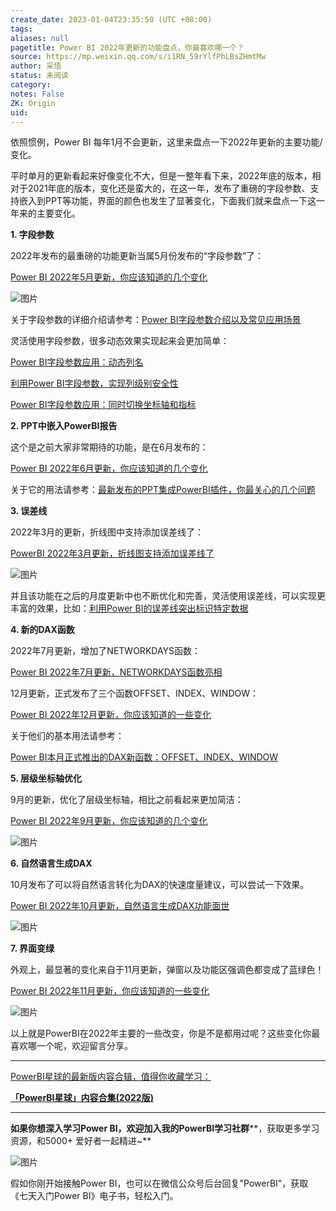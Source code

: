 ```yaml
---
create_date: 2023-01-04T23:35:50 (UTC +08:00)
tags: 
aliases: null
pagetitle: Power BI 2022年更新的功能盘点，你最喜欢哪一个？
source: https://mp.weixin.qq.com/s/i1RN_59rYlfPhLBsZHmtMw
author: 采悟
status: 未阅读
category: 
notes: False
ZK: Origin
uid: 
---
```


依照惯例，Power BI 每年1月不会更新，这里来盘点一下2022年更新的主要功能/变化。  

平时单月的更新看起来好像变化不大，但是一整年看下来，2022年底的版本，相对于2021年底的版本，变化还是蛮大的，在这一年，发布了重磅的字段参数、支持嵌入到PPT等功能，界面的颜色也发生了显著变化，下面我们就来盘点一下这一年来的主要变化。

**1\. 字段参数**

2022年发布的最重磅的功能更新当属5月份发布的“字段参数”了：

[Power BI 2022年5月更新，你应该知道的几个变化](http://mp.weixin.qq.com/s?__biz=MzA4MzQwMjY4MA==&mid=2484080166&idx=1&sn=d695a7775e0def6f997b394643e004e8&chksm=8e13a4f1b9642de7ff102538ba9654e13732352c0823781da7f19289b13b32f026fc6439dab0&scene=21#wechat_redirect)  

![图片](https://mmbiz.qpic.cn/mmbiz_png/aHEbZtANQJP0m1jPFZm0XQR9Wia691ibMjyPxQBZlHOA1snIxW2AUFgOhnAia1lvZuOfgKJGYDBLg7X0QBLAoOrYQ/640?wx_fmt=png&wxfrom=5&wx_lazy=1&wx_co=1)

关于字段参数的详细介绍请参考：[Power BI字段参数介绍以及常见应用场景](http://mp.weixin.qq.com/s?__biz=MzA4MzQwMjY4MA==&mid=2484080273&idx=1&sn=b985ea8a53854f41a1ba75c0585cb3cd&chksm=8e13a446b9642d5085b1590f38ca7dd36c085269ae2d5d0fe75e09c57fc1ae270158d15d79db&scene=21#wechat_redirect)

灵活使用字段参数，很多动态效果实现起来会更加简单：  

[Power BI字段参数应用：动态列名](http://mp.weixin.qq.com/s?__biz=MzA4MzQwMjY4MA==&mid=2484080615&idx=1&sn=20013727377dd141d92f485ea0562280&chksm=8e13a530b9642c261fe69680f0a5623a1314946b3f283ca885e9c099517622b2852cbdca60e8&scene=21#wechat_redirect)  

[利用Power BI字段参数，实现列级别安全性](http://mp.weixin.qq.com/s?__biz=MzA4MzQwMjY4MA==&mid=2484081030&idx=1&sn=08fedd0ca11ee9090ee674fa022246aa&chksm=8e13bb51b96432478183e467b8ed3744964edd00bacd2bf31f69b3b452da14147f3ad39ec04f&scene=21#wechat_redirect)  

[Power BI字段参数应用：同时切换坐标轴和指标](http://mp.weixin.qq.com/s?__biz=MzA4MzQwMjY4MA==&mid=2484080371&idx=1&sn=314b76584a7e1b53012c3b675910ca1d&chksm=8e13a424b9642d328823a8de68da0285db8a1d2087506371c0f4237a7e1be9a0b7098b98e75e&scene=21#wechat_redirect)  

**2\. PPT中嵌入PowerBI报告**

这个是之前大家非常期待的功能，是在6月发布的：  

[Power BI 2022年6月更新，你应该知道的几个变化](http://mp.weixin.qq.com/s?__biz=MzA4MzQwMjY4MA==&mid=2484080721&idx=1&sn=56f606a62a746aecb0ba452471d6ad73&chksm=8e13ba86b9643390db2af43b7e64aa2536709a10d212be37f96ceb2c7ecb0607ede6a2b79e30&scene=21#wechat_redirect)

关于它的用法请参考：[最新发布的PPT集成PowerBI插件，你最关心的几个问题](http://mp.weixin.qq.com/s?__biz=MzA4MzQwMjY4MA==&mid=2484080318&idx=1&sn=ce55b00c70718bbd3ddff58eb9e1e13b&chksm=8e13a469b9642d7f47f1320606fec249d7e689b8d897a45e29948057f7ba31419c7843ac293f&scene=21#wechat_redirect)

**3\. 误差线**

2022年3月的更新，折线图中支持添加误差线了：  

[PowerBI 2022年3月更新，折线图支持添加误差线了](http://mp.weixin.qq.com/s?__biz=MzA4MzQwMjY4MA==&mid=2484079538&idx=1&sn=db3d9ce423d4c771891cd86e586fb9c6&chksm=8e13a165b9642873e5162a3b25f7ad2bd1b0e04e0f572cc77fc7195642806869e545cfd74e7e&scene=21#wechat_redirect)  

![图片](https://mmbiz.qpic.cn/mmbiz_jpg/aHEbZtANQJPQJMJfsGbibb9ribYY0nIYVicCyqzEA3ty1VOZfasuBK7rKBctAibN7kecFOVjwfsGDdyicRZPtNrj1bQ/640?wx_fmt=jpeg&wxfrom=5&wx_lazy=1&wx_co=1)

并且该功能在之后的月度更新中也不断优化和完善，灵活使用误差线，可以实现更丰富的效果，比如：[利用Power BI的误差线突出标识特定数据](http://mp.weixin.qq.com/s?__biz=MzA4MzQwMjY4MA==&mid=2484080740&idx=1&sn=35d79fe9b07ef220758b30b87824d3da&chksm=8e13bab3b96433a5ffd300747ed6c1fc8b8711a7167a90a91a44f5776cdd3ab16022f37bf057&scene=21#wechat_redirect)

**4\. 新的DAX函数**

2022年7月更新，增加了NETWORKDAYS函数：

[Power BI 2022年7月更新，NETWORKDAYS函数亮相](http://mp.weixin.qq.com/s?__biz=MzA4MzQwMjY4MA==&mid=2484081286&idx=1&sn=b91f4a98bf603edaabcdfea93bbf0c3c&chksm=8e13b851b964314775e5e3e0a2d906b4335c49610f123e5556dbfa03a41cbdb226389263abf1&scene=21#wechat_redirect)  

12月更新，正式发布了三个函数OFFSET、INDEX、WINDOW：  

[Power BI 2022年12月更新，你应该知道的一些变化](http://mp.weixin.qq.com/s?__biz=MzA4MzQwMjY4MA==&mid=2484083242&idx=1&sn=51e75e77143a5139af36cdf093a41cc1&chksm=8e13b0fdb96439eb4b0d6555a254e71fd2ac553291d849b220e8a037343b1434b228dd7fce0a&scene=21#wechat_redirect)  

关于他们的基本用法请参考：

[Power BI本月正式推出的DAX新函数：OFFSET、INDEX、WINDOW](http://mp.weixin.qq.com/s?__biz=MzA4MzQwMjY4MA==&mid=2484083291&idx=1&sn=18c13a35482f8e36820368e5afb095ce&chksm=8e13b08cb964399ab081b2a692fd7ee8f9084104dc756f254a2182798ae93ded282579a8b706&scene=21#wechat_redirect)  

**5\. 层级坐标轴优化**

9月的更新，优化了层级坐标轴，相比之前看起来更加简洁：  

[Power BI 2022年9月更新，你应该知道的几个变化](http://mp.weixin.qq.com/s?__biz=MzA4MzQwMjY4MA==&mid=2484082210&idx=1&sn=73dab42393f970bb747e1ed590df0893&chksm=8e13bcf5b96435e3bbd386d2848da116e9d7dc87f0e6666e66334542d7456d1f9d7e95b377c1&scene=21#wechat_redirect)  

![图片](https://mmbiz.qpic.cn/mmbiz_png/aHEbZtANQJOQ4Ig8TCcEiaebBbx92FC87Dt3gQsh1VxP8gyzOlaceLQwic2iaias9fleSVjnrwaqRf96jJIOe3yLCA/640?wx_fmt=png&wxfrom=5&wx_lazy=1&wx_co=1&retryload=1)

**6\. 自然语言生成DAX**

10月发布了可以将自然语言转化为DAX的快速度量建议，可以尝试一下效果。

[Power BI 2022年10月更新，自然语言生成DAX功能面世](http://mp.weixin.qq.com/s?__biz=MzA4MzQwMjY4MA==&mid=2484082587&idx=1&sn=b8fb767030c4b204e52cbc11bd718818&chksm=8e13bd4cb964345a148b0f7d1cc1117088c5b5e3c1fa318687222318ada52e3f148b1062b92b&scene=21#wechat_redirect)  

![图片](https://mmbiz.qpic.cn/mmbiz_png/aHEbZtANQJO9wKMTHqHAEPtqTyaAfAyGjqHSLnpTN4kWsGan7txY9vthTkc4kgP18tFpUJHVUA3hjmESBzTKaA/640?wx_fmt=png&wxfrom=5&wx_lazy=1&wx_co=1)

**7\. 界面变绿**

外观上，最显著的变化来自于11月更新，弹窗以及功能区强调色都变成了蓝绿色！

[Power BI 2022年11月更新，你应该知道的一些变化](http://mp.weixin.qq.com/s?__biz=MzA4MzQwMjY4MA==&mid=2484083045&idx=1&sn=aaf6985a903b1a12921946ad24210f87&chksm=8e13b3b2b9643aa45f1807ee1e99560a3818523702744864ce81a237a0b0595d4e1bd6882559&scene=21#wechat_redirect)  

![图片](https://mmbiz.qpic.cn/mmbiz_png/aHEbZtANQJPhc18kYVJM8V7nx1NvVeUu3g1PLpaE3g52l0qbs53VKz01ncByVAiczrjJXQic1wNibqp2AZPOZLNng/640?wx_fmt=png&wxfrom=5&wx_lazy=1&wx_co=1)

以上就是PowerBI在2022年主要的一些改变，你是不是都用过呢？这些变化你最喜欢哪一个呢，欢迎留言分享。

___

[PowerBI星球的最新版内容合辑，值得你收藏学习：](http://mp.weixin.qq.com/s?__biz=MzA4MzQwMjY4MA==&mid=2484078675&idx=1&sn=07abf841815e43fb0a554081c82de72a&chksm=8e13a284b9642b92d07b518abe3e6e2e2ef5066c0941c1ced26a245a6990b4330830431789a9&scene=21#wechat_redirect)

[**「PowerBI星球」内容合集(2022版)**](http://mp.weixin.qq.com/s?__biz=MzA4MzQwMjY4MA==&mid=2484083365&idx=1&sn=7acb9794552bbd59387c0c39ee2767f5&chksm=8e13b072b9643964fb7ee25b1ccb32d30143567bb780626f963166ea599d90f6dc8ee77154a2&scene=21#wechat_redirect)  

___

**如果你想深入学习Power BI，欢迎加入我的PowerBI学习社群****，获取更多学习资源，和5000+ 爱好者一起精进~**

![图片](https://mmbiz.qpic.cn/mmbiz_png/aHEbZtANQJMstwXX5zrKianmFXzyqbIVgh7byfo3V8JJPmhqicywbtYkM0j2ibngnT5XBZ2AwKvGZiby9ngoKfLvzg/640?wx_fmt=png&wxfrom=5&wx_lazy=1&wx_co=1)

假如你刚开始接触Power BI，也可以在微信公众号后台回复"PowerBI"，获取《七天入门Power BI》电子书，轻松入门。
